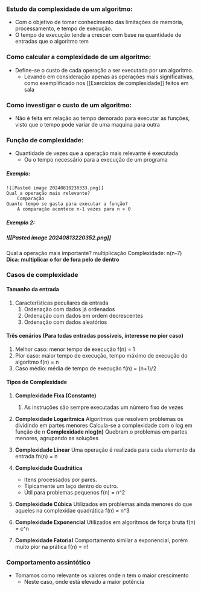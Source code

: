 ### Estudo da complexidade de um algoritmo:
- Com o objetivo de tomar conhecimento das limitações de memória, processamento, e tempo de execução. 
- O tempo de execução tende a crescer com base na quantidade de entradas que o algoritmo tem
### Como calcular a complexidade de um algoritmo:
- Define-se o custo de cada operação a ser executada por um algoritmo. 
	- Levando em consideração apenas as operações mais significativas, como exemplificado nos [[Exercícios de complexidade]] feitos em sala
### Como investigar o custo de um algoritmo:
- Não é feita em relação ao tempo demorado para executar as funções, visto que o tempo pode variar de uma maquina para outra
### Função de complexidade:
- Quantidade de vezes que a operação mais relevante é executada
	- Ou o tempo necessário para a execução de um programa
##### Exemplo:
	![[Pasted image 20240810230333.png]]
	Qual a operação mais relevante?
		Comparação
	Quanto tempo se gasta para executar a função?
		A comparação acontece n-1 vezes para n > 0
##### Exemplo 2:
##### ![[Pasted image 20240813220352.png]]
Qual a operação mais importante?
	multiplicação
Complexidade:
	n(n-7)
	**Dica: multiplicar o for de fora pelo de dentro**

### Casos de complexidade
#### Tamanho da entrada
1. Características peculiares da entrada
	1. Ordenação com dados já ordenados
	2. Ordenação com dados em ordem decrescentes
	3. Ordenação com dados aleatórios
#### Três cenários (Para todas entradas possíveis, interesse no pior caso)
1. Melhor caso: menor tempo de execução
	f(n) = 1
2. Pior caso: maior tempo de execução, tempo máximo de execução do algoritmo
	f(n) = n
3. Caso médio: média de tempo de execução
	f(n) = (n+1)/2	
#### Tipos de Complexidade
1. **Complexidade Fixa (Constante)**
	1. As instruções são sempre executadas um número fixo de vezes
	
2. **Complexidade Logarítmica**
	Algoritmos que resolvem problemas os dividindo em partes menores
	Calcula-se a complexidade com o log em função de n
	**Complexidade nlog(n)**
		Quebram o problemas em partes menores, agrupando as soluções
		
3. **Complexidade Linear**
	Uma operação é realizada para cada elemento da entrada
		fn(n) = n
	
4. **Complexidade Quadrática**
	- Itens processados por pares. 
	- Tipicamente um laço dentro do outro. 
	- Útil para problemas pequenos
		f(n) = n^2
	
5. **Complexidade Cúbica**
	Utilizados em problemas ainda menores do que aqueles na complexidae quadrática
		f(n) = n^3
	
6. **Complexidade Exponencial**
	Utilizados em algoritmos de força bruta
		f(n) = c^n
	
7. **Complexidade Fatorial**
	Comportamento similar a exponencial, porém muito pior na prática
		f(n) = n!

### Comportamento assintótico
- Tomamos como relevante os valores onde n tem o maior crescimento
	- Neste caso, onde está elevado a maior potência